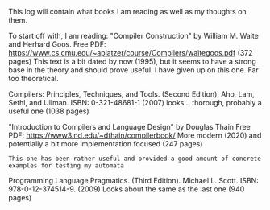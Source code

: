 This log will contain what books I am reading as well as my thoughts on them.

To start off with, I am reading: "Compiler Construction" by William M. Waite and Herhard Goos.
    Free PDF: https://www.cs.cmu.edu/~aplatzer/course/Compilers/waitegoos.pdf (372 pages)
    This text is a bit dated by now (1995), but it seems to have a strong base in the theory and should prove useful.
    I have given up on this one. Far too theoretical.

Compilers: Principles, Techniques, and Tools. (Second Edition). Aho, Lam, Sethi, and Ullman. ISBN: 0-321-48681-1
    (2007) looks... thorough, probably a useful one (1038 pages)

"Introduction to Compilers and Language Design" by Douglas Thain
    Free PDF: https://www3.nd.edu/~dthain/compilerbook/
    More modern (2020) and potentially a bit more implementation focused (247 pages)

    This one has been rather useful and provided a good amount of concrete examples for testing my automata

Programming Language Pragmatics. (Third Edition). Michael L. Scott. ISBN: 978-0-12-374514-9.
(2009) Looks about the same as the last one (940 pages)